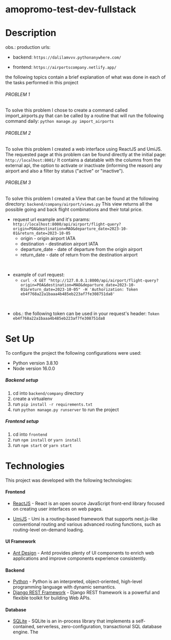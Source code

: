 # amopromo-test-dev-fullstack

# Description

obs.: production urls:

- backend: `https://dalilamvvv.pythonanywhere.com/`

- frontend: `https://airportscompany.netlify.app/`

the following topics contain a brief explanation of what was done in each of the tasks performed in this project
###### PROBLEM 1

To solve this problem I chose to create a command called import_airports.py that can be called by a routine that will run the following command daily:
`python manage.py import_airports`

###### PROBLEM 2

To solve this problem I created a web interface using ReactJS and UmiJS. The requested page at this problem can be found directly at the initial page: `http://localhost:8001/`
It contains a datatable with the columns from the external api, the option to activate or inactivate (informing the reason) any airport and also a filter by status ("active" or "inactive").

###### PROBLEM 3

To solve this problem I created a View that can be found at the following directory: `backend/company/airport/views.py`
This view returns all the possible going and back flight combinations and their total price.

- request url example and it's params:
`http://localhost:8000/api/airport/flight-query?origin=POA&destination=MAO&departure_date=2023-10-01&return_date=2023-10-05`
  - origin - origin airport IATA
  - destination - destination airport IATA
  - departure_date - date of departure from the origin airport
  - return_date - date of return from the destination airport
  
<br>

- example of curl request:
  - `curl -X GET "http://127.0.0.1:8000/api/airport/flight-query?origin=POA&destination=MAO&departure_date=2023-10-01&return_date=2023-10-05" -H 'Authorization: Token eb4f768a22a1baaa4b485eb223af7fe308751da8'`
  
<br>

- obs.: the following token can be used in your request's header: `Token eb4f768a22a1baaa4b485eb223af7fe308751da8`


# Set Up


To configure the project the following configurations were used:

- Python version 3.8.10
- Node version 16.0.0

##### Backend setup

1. cd into `backend/company` directory
2. create a virtualenv
3. run `pip install -r requirements.txt`
4. run `python manage.py runserver` to run the project

##### Frontend setup

1. cd into `frontend`
2. run `npm install` or `yarn install`
3. run `npm start` or `yarn start`

# Technologies

This project was developed with the following technologies:

#### Frontend

- [ReactJS](https://pt-br.reactjs.org/) - React is an open source JavaScript front-end library focused on creating user interfaces on web pages.

- [UmiJS](https://v3.umijs.org/docs) - Umi is a routing-based framework that supports next.js-like conventional routing and various advanced routing functions, such as routing-level on-demand loading.

#### UI Framework

- [Ant Design](https://ant.design/components/overview/) - Antd provides plenty of UI components to enrich web applications and improve components experience consistently.

#### Backend

- [Python](https://docs.python.org/pt-br/3/) - Python is an interpreted, object-oriented, high-level programming language with dynamic semantics.
- [Django REST Framework](https://www.django-rest-framework.org/) - Django REST framework is a powerful and flexible toolkit for building Web APIs.

#### Database

- [SQLite](https://www.sqlite.org/docs.html) - SQLite is an in-process library that implements a self-contained, serverless, zero-configuration, transactional SQL database engine. The
